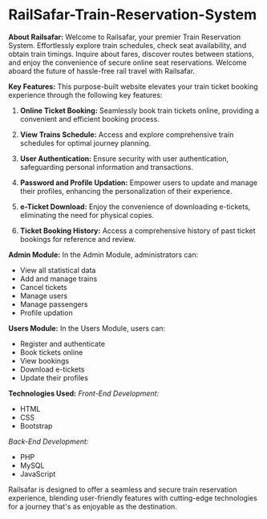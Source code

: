 # RailSafar-Train-Reservation-System

**About Railsafar:**
Welcome to Railsafar, your premier Train Reservation System. Effortlessly explore train schedules, check seat availability, and obtain train timings. Inquire about fares, discover routes between stations, and enjoy the convenience of secure online seat reservations. Welcome aboard the future of hassle-free rail travel with Railsafar.

**Key Features:**
This purpose-built website elevates your train ticket booking experience through the following key features:

1. **Online Ticket Booking:**
   Seamlessly book train tickets online, providing a convenient and efficient booking process.

2. **View Trains Schedule:**
   Access and explore comprehensive train schedules for optimal journey planning.

3. **User Authentication:**
   Ensure security with user authentication, safeguarding personal information and transactions.

4. **Password and Profile Updation:**
   Empower users to update and manage their profiles, enhancing the personalization of their experience.

5. **e-Ticket Download:**
   Enjoy the convenience of downloading e-tickets, eliminating the need for physical copies.

6. **Ticket Booking History:**
   Access a comprehensive history of past ticket bookings for reference and review.

**Admin Module:**
In the Admin Module, administrators can:

- View all statistical data
- Add and manage trains
- Cancel tickets
- Manage users
- Manage passengers
- Profile updation

**Users Module:**
In the Users Module, users can:

- Register and authenticate
- Book tickets online
- View bookings
- Download e-tickets
- Update their profiles

**Technologies Used:**
*Front-End Development:*
- HTML
- CSS
- Bootstrap

*Back-End Development:*
- PHP
- MySQL
- JavaScript

Railsafar is designed to offer a seamless and secure train reservation experience, blending user-friendly features with cutting-edge technologies for a journey that's as enjoyable as the destination.
